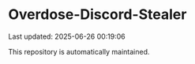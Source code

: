 # Overdose-Discord-Stealer

Last updated: 2025-06-26 00:19:06

This repository is automatically maintained.
